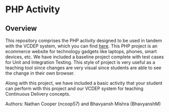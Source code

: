 # PHP Activity

## Overview
This repository comprises the PHP activity designed to be used in tandem with
the VCDEP system, which you can find <a target="_blank" href="https://github.com/vcdep/vcdep_setup">here</a>. This PHP project is an ecommerce
website for technology gadgets like laptops, phones, smart devices, etc. We
have included a baseline project complete with test cases for Unit and
Integration Testing. This style of project is very useful as a teaching tool
since changes are very visual since students are able to see the change in
their own browser.

Along with this project, we have included a basic activity that your student
can perform with this project and our VCDEP system for teaching Continuous
Delivery concepts.

Authors: Nathan Cooper (ncoop57) and Bhavyansh Mishra (BhavyanshM)
